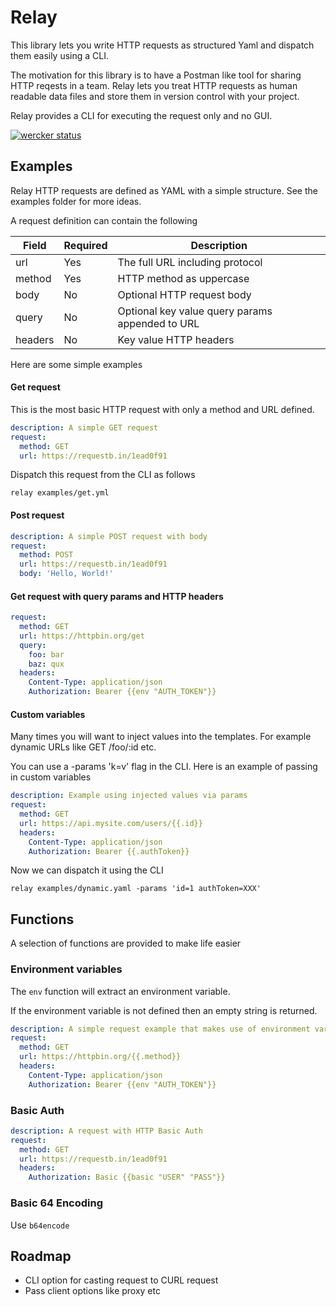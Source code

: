 # Relay

This library lets you write HTTP requests as structured Yaml and dispatch them easily using a CLI. 

The motivation for this library is to have a Postman like tool for sharing HTTP reqests in a team. Relay lets you treat HTTP requests as human readable data files and store them in version control with your project.

Relay provides a CLI for executing the request only and no GUI.

[![wercker status](https://app.wercker.com/status/c209eca6ce0c52f92ca6ad091fa89117/s/master "wercker status")](https://app.wercker.com/project/byKey/c209eca6ce0c52f92ca6ad091fa89117)

## Examples

Relay HTTP requests are defined as YAML with a simple structure. See the examples folder for more ideas.

A request definition can contain the following

| Field   | Required | Description                                     |
|---------|----------|-------------------------------------------------|
| url     | Yes      | The full URL including protocol                 |
| method  | Yes      | HTTP method as uppercase                        |
| body    | No       | Optional HTTP request body                      |
| query   | No       | Optional key value query params appended to URL |
| headers | No       | Key value HTTP headers                          |

Here are some simple examples

#### Get request

This is the most basic HTTP request with only a method and URL defined.

```yaml
description: A simple GET request
request:
  method: GET
  url: https://requestb.in/1ead0f91
```

Dispatch this request from the CLI as follows

```
relay examples/get.yml
```

#### Post request

```yaml
description: A simple POST request with body
request:
  method: POST
  url: https://requestb.in/1ead0f91
  body: 'Hello, World!'
```

#### Get request with query params and HTTP headers

```yaml
request:
  method: GET
  url: https://httpbin.org/get
  query:
    foo: bar
    baz: qux
  headers:
    Content-Type: application/json
    Authorization: Bearer {{env "AUTH_TOKEN"}}
```

#### Custom variables

Many times you will want to inject values into the templates. For example dynamic URLs like GET /foo/:id etc. 

You can use a -params 'k=v' flag in the CLI. Here is an example of passing in custom variables

```yaml
description: Example using injected values via params
request:
  method: GET
  url: https://api.mysite.com/users/{{.id}}
  headers:
    Content-Type: application/json
    Authorization: Bearer {{.authToken}}
```

Now we can dispatch it using the CLI

```
relay examples/dynamic.yaml -params 'id=1 authToken=XXX'
```

## Functions

A selection of functions are provided to make life easier

### Environment variables

The `env` function will extract an environment variable. 

If the environment variable is not defined then an empty string is returned.

```yaml
description: A simple request example that makes use of environment vars
request:
  method: GET
  url: https://httpbin.org/{{.method}}
  headers:
    Content-Type: application/json
    Authorization: Bearer {{env "AUTH_TOKEN"}}
```

### Basic Auth

```yaml
description: A request with HTTP Basic Auth
request:
  method: GET
  url: https://requestb.in/1ead0f91
  headers:
    Authorization: Basic {{basic "USER" "PASS"}}
```

### Basic 64 Encoding

Use `b64encode` 

## Roadmap

+ CLI option for casting request to CURL request
+ Pass client options like proxy etc
